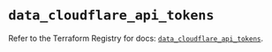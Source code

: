 # `data_cloudflare_api_tokens`

Refer to the Terraform Registry for docs: [`data_cloudflare_api_tokens`](https://registry.terraform.io/providers/cloudflare/cloudflare/5.8.4/docs/data-sources/api_tokens).
